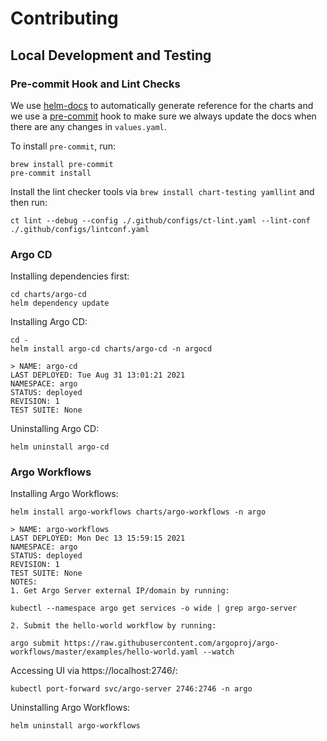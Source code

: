 # Contributing

## Local Development and Testing

### Pre-commit Hook and Lint Checks

We use [helm-docs](https://github.com/norwoodj/helm-docs) to automatically generate reference for the charts and we use a [pre-commit](https://pre-commit.com/) hook to make sure we always update the docs when there are any changes in `values.yaml`.

To install `pre-commit`, run:

```
brew install pre-commit
pre-commit install
```

Install the lint checker tools via `brew install chart-testing yamllint` and then run:

```
ct lint --debug --config ./.github/configs/ct-lint.yaml --lint-conf ./.github/configs/lintconf.yaml
```

### Argo CD

Installing dependencies first:

```
cd charts/argo-cd
helm dependency update
```

Installing Argo CD:
```
cd -
helm install argo-cd charts/argo-cd -n argocd
```


```
> NAME: argo-cd
LAST DEPLOYED: Tue Aug 31 13:01:21 2021
NAMESPACE: argo
STATUS: deployed
REVISION: 1
TEST SUITE: None
```

Uninstalling Argo CD:

```
helm uninstall argo-cd
```

### Argo Workflows

Installing Argo Workflows:

```
helm install argo-workflows charts/argo-workflows -n argo
```

```
> NAME: argo-workflows
LAST DEPLOYED: Mon Dec 13 15:59:15 2021
NAMESPACE: argo
STATUS: deployed
REVISION: 1
TEST SUITE: None
NOTES:
1. Get Argo Server external IP/domain by running:

kubectl --namespace argo get services -o wide | grep argo-server

2. Submit the hello-world workflow by running:

argo submit https://raw.githubusercontent.com/argoproj/argo-workflows/master/examples/hello-world.yaml --watch
```

Accessing UI via https://localhost:2746/:
```
kubectl port-forward svc/argo-server 2746:2746 -n argo
```

Uninstalling Argo Workflows:

```
helm uninstall argo-workflows
```
